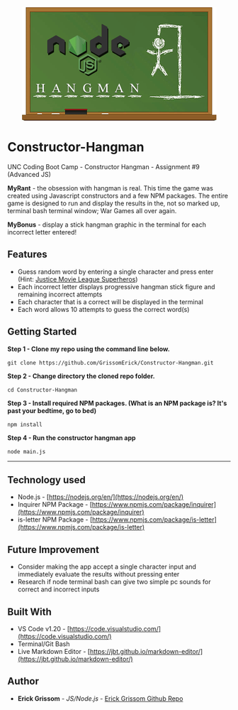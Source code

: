 <p align="center">
<img src="https://github.com/GrissomErick/Constructor-Hangman/blob/master/images/njshm.png?raw=true" alt="Project logo"></img>
</p>


# Constructor-Hangman
 UNC Coding Boot Camp - Constructor Hangman - Assignment #9 (Advanced JS)
 <p></p>
 
**MyRant** - the obsession with hangman is real. This time the game was created using Javascript constructors and a few NPM packages. The entire game is designed to run and display the results in the, not so marked up, terminal bash terminal window; War Games all over again. 

**MyBonus** - display a stick hangman graphic in the terminal for each incorrect letter entered!

## Features

* Guess random word by entering a single character and press enter (Hint: [Justice Movie League Superheros](http://www.imdb.com/title/tt0974015/))
* Each incorrect letter displays progressive hangman stick figure and remaining incorrect attempts
* Each character that is a correct will be displayed in the terminal
* Each word allows 10 attempts to guess the correct word(s)

## Getting Started

**Step 1 - Clone my repo using the command line below.**
```
git clone https://github.com/GrissomErick/Constructor-Hangman.git
```
**Step 2 - Change directory the cloned repo folder.**
```
cd Constructor-Hangman
```
**Step 3 - Install required NPM packages. (What is an NPM package is? It's past your bedtime, go to bed)**
```
npm install
```
**Step 4 - Run the constructor hangman app**
```
node main.js
```
---
## Technology used
- Node.js - [https://nodejs.org/en/](https://nodejs.org/en/)
- Inquirer NPM Package - [https://www.npmjs.com/package/inquirer](https://www.npmjs.com/package/inquirer)
- is-letter NPM Package - [https://www.npmjs.com/package/is-letter](https://www.npmjs.com/package/is-letter)

## Future Improvement
* Consider making the app accept a single character input and immediately evaluate the results without pressing enter
* Research if node terminal bash can give two simple pc sounds for correct and incorrect inputs

## Built With

* VS Code v1.20 - [https://code.visualstudio.com/](https://code.visualstudio.com/)
* Terminal/Git Bash
* Live Markdown Editor - [https://jbt.github.io/markdown-editor/](https://jbt.github.io/markdown-editor/)

## Author

* **Erick Grissom** - *JS/Node.js* - [Erick Grissom Github Repo](https://github.com/GrissomErick/Constructor-Hangman)



